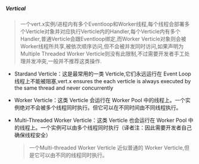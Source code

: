 ##### Vertical

>一个vert.x实例/进程内有多个Eventloop和Worker线程,每个线程会部署多个Verticle对象并对应执行Verticle内的Handler,每个Verticle内有多个Handler,普通Verticle会跟Eventloop绑定,而Worker Verticle对象则会被Worker线程所共享,被依次顺序访问,但不会被并发同时访问,如果声明为Multiple Threaded Worker Verticle则没有此限制,不过需要开发者手工处理并发冲突,一般并不推荐这类操作.

* Stardand Verticle：这是最常用的一类 Verticle,它们永远运行在 Event Loop 线程上不能被阻塞,vert.x ensures the each verticle is always executed by the same thread and never concurrently

* Worker Verticle：这类 Verticle 会运行在 Worker Pool 中的线程上。一个实例绝对不会被多个线程同时执行。但它可以在不同时间由不同线程执行。

* Multi-Threaded Worker Verticle：这类 Verticle 也会运行在 Worker Pool 中的线程上。一个实例可以由多个线程同时执行（译者注：因此需要开发者自己确保线程安全）

   > 一个Multi-threaded Worker Verticle 近似普通的 Worker Verticle,但是它可以由不同的线程同时执行。

